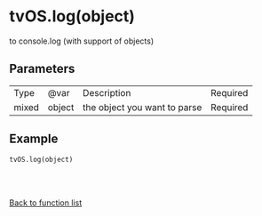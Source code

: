 # tvOS.log(object)

to console.log (with support of objects)

## Parameters

<table><tr><td>Type</td><td>@var</td><td>Description</td><td>Required</td></tr><tr><td>mixed</td><td>object</td><td>the object you want to parse</td><td>Required</td></tr></table>

## Example

    tvOS.log(object)


<br><br>

[Back to function list](https://github.com/wdg/tvOS.js/wiki/tvOS.js-Function-list)